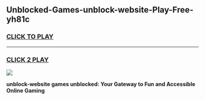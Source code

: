 
## Unblocked-Games-unblock-website-Play-Free-yh81c
<h3>
<a href="https://premium76.site?title=unblock-website&ref=18A1">CLICK TO PLAY</a></h3>
<hr>

<h3>
<a href="https://premium76.site?title=unblock-website&ref=18A1">CLICK 2 PLAY</a>
  
</h3>

<a href="https://premium76.site?title=unblock-website&ref=18A1"><img src="https://clearcache.store/games.png"></a>


**unblock-website games unblocked: Your Gateway to Fun and Accessible Online Gaming**
